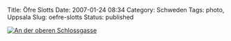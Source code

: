 Title: Öfre Slotts
Date: 2007-01-24 08:34
Category: Schweden
Tags: photo, Uppsala
Slug: oefre-slotts
Status: published

[![An der oberen
Schlossgasse](/pic/ofreslotts_s.jpg "An der oberen Schlossgasse")](/pic/ofreslotts_l.jpg)

